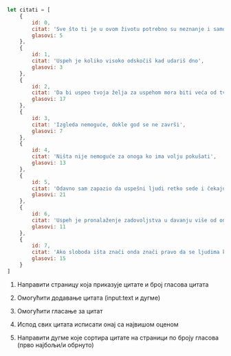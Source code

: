 ```js
let citati = [
    {
        id: 0,
        citat: 'Sve što ti je u ovom životu potrebno su neznanje i samopouzdanje, i uspeh je zagarantovan',
        glasovi: 5
    },
    {
        id: 1,
        citat: 'Uspeh je koliko visoko odskočiš kad udariš dno',
        glasovi: 3
    },
    {
        id: 2,
        citat: 'Da bi uspeo tvoja želja za uspehom mora biti veća od tvog straha od neuspeha',
        glasovi: 17
    },
    {
        id: 3,
        citat: 'Izgleda nemoguće, dokle god se ne završi',
        glasovi: 7
    },
    {
        id: 4,
        citat: 'Ništa nije nemoguće za onoga ko ima volju pokušati',
        glasovi: 13
    },
    {
        id: 5,
        citat: 'Odavno sam zapazio da uspešni ljudi retko sede i čekaju da im se stvari dešavaju. Oni izađu i dese se stvarima',
        glasovi: 21
    },
    {
        id: 6,
        citat: 'Uspeh je pronalaženje zadovoljstva u davanju više od onoga koliko uzimaš',
        glasovi: 11
    },
    {
        id: 7,
        citat: 'Ako sloboda išta znači onda znači pravo da se ljudima kaže ono što ne žele čuti',
        glasovi: 15
    }
]
```

1. Направити страницу која приказује цитате и број гласова цитата

2. Омогућити додавање цитата (input:text и дугме)

3. Омогућити гласање за цитат

4. Испод свих цитата исписати онај са највишом оценом

5. Направити дугме које сортира цитате на страници по броју гласова (прво најбољи/и обрнуто)
